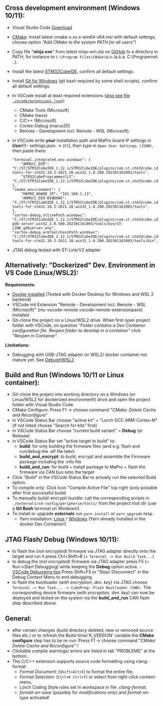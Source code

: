 ## Cross development environment (Windows 10/11):
- Visual Studio Code [Download](https://code.visualstudio.com/)
- [CMake](https://cmake.org/download/): Install latest cmake-x.xx.x-win64-x64.msi with default settings, choose option *"Add CMake to the system PATH for all users"*!
- Copy file "**ninja.exe**" from latest ninja-win.zip on [GitHub](https://github.com/ninja-build/ninja/releases) to a directory in PATH, for instance to ``C:\Program Files\CMake\bin`` (a.k.a. C:\Programme\ ..).
- Install the latest [STM32CubeIDE](https://www.st.com/en/development-tools/stm32cubeide.html), confirm all default settings.
- Install [Git for Windows](https://gitforwindows.org/) (git bash required by some shell scripts), confirm all default settings.

- In VSCode install at least required extensions ([also see file ``.vscode/extensions.json``](.vscode/extensions.json)):
  - CMake Tools (Microsoft)
  - CMake (twxs)
  - C/C++ (Microsoft)
  - Cortex-Debug (marus25)
  - Remote - Development incl. Remote - WSL (Microsoft).

- in VSCode write ***your*** installation path and MaPro board IP settings in ***User***(!)- settings.json:
  -> (``F1``), then type in ``Open User Settings (JSON)``, then paste there:
    ```
    "terminal.integrated.env.windows": {
        "ARMGCC_DIR": "C:/ST/STM32CubeIDE_1.12.1/STM32CubeIDE/plugins/com.st.stm32cube.ide.mcu.externaltools.gnu-tools-for-stm32.10.3-2021.10.win32_1.0.200.202301161003/tools",
        "STM32CubeProgrammerCLI": "C:/ST/STM32CubeIDE_1.12.1/STM32CubeIDE/plugins/com.st.stm32cube.ide.mcu.externaltools.cubeprogrammer.win32_2.0.600.202301161003/tools/bin/STM32_Programmer_CLI.exe"
    },
    "cmake.environment": {
        "MAPRO_BOARD_IP": "192.168.1.13",
        "ARMGCC_DIR_WINDOWS": "C:/ST/STM32CubeIDE_1.12.1/STM32CubeIDE/plugins/com.st.stm32cube.ide.mcu.externaltools.gnu-tools-for-stm32.10.3-2021.10.win32_1.0.200.202301161003/tools",
    },
    "cortex-debug.stlinkPath.windows": "C:/ST/STM32CubeIDE_1.12.1/STM32CubeIDE/plugins/com.st.stm32cube.ide.mcu.externaltools.stlink-gdb-server.win32_2.0.500.202301161003/tools/bin/ST-LINK_gdbserver.exe",
    "cortex-debug.armToolchainPath.windows": "C:/ST/STM32CubeIDE_1.12.1/STM32CubeIDE/plugins/com.st.stm32cube.ide.mcu.externaltools.gnu-tools-for-stm32.10.3-2021.10.win32_1.0.200.202301161003/tools/bin",
    ```
- JTAG debug tested with ST-Link/V2 adapter

## Alternatively: "Dockerized" Dev. Environment in VS Code (Linux/WSL2):
**Requirements:**
- [Docker installed](https://docs.docker.com/engine/install/) (Tested with Docker Desktop for Windows and WSL 2 backend)
- VSCode mit Extension "Remote - Development incl. Remote - WSL (Microsoft)" (ms-vscode-remote.vscode-remote-extensionpack) installed
- Git-clone the project on a Linux/WSL2 drive. When first open project folder with VSCode, on question *"Folder contains a Dev Container configuration file. Reopen folder to develop in a container"* click "Reopen in Container".

**Limitations:**
- Debugging with USB-JTAG adapter on WSL2/ docker container not mature yet. See [DebugInWSL2](DebugInWSL2.md).

## Build and Run (Windows 10/11 or Linux container):
- Git-clone the project into working directory on a Windows (or Linux/WSL2 for dockerized environment!) drive and open the project folder with Visual Studio Code
- CMake Configure: Press F1 -> choose command "*CMake: Delete Cache and Reconfigure*"
- in VSCode Status Bar choose "active kit" = "Lorch GCC ARM-Cortex-M" (if not listed choose "Search for kits" first)
- in VSCode Status Bar choose "current build variant" = **Debug** (or Release)
- in VSCode Status Bar set "active target to build" to:
  - **build**: for only building the firmware files (and e.g. flash and run/debug the .elf file later)
  - **build_and_encrypt**: to build, encrypt and assemble the Firmware package including the .info file
  - **build_and_run**: for build + install package to MaPro + flash the firmware via CAN bus onto the target
- Click "*Build*" in the VSCode Status Bar to actually run the selected Build option.
- To compile only: Click Icon "Compile Active File" top right (only possible after first successful build)
- To manually build/ encrypt/ bundle: call the corresponding scripts in ``./externals/s4-config/peripherie/tools/`` from the project root dir (use a **Git Bash** terminal on Windows!).
- To install or upgrade ***externals*** run ``yarn install`` or ``yarn upgrade`` resp.
  - Yarn installation: [Linux](https://classic.yarnpkg.com/en/docs/install#debian-stable) / [Windows](https://classic.yarnpkg.com/en/docs/install#windows-stable) (Yarn already installed in the docker Dev Container!)

## JTAG Flash/ Debug (Windows 10/11):
- to flash the (*not encrypted*) firmware via JTAG adapter directly onto the target and run it press Ctrl+Shift+B (= ``Terminal -> Run Build Task...``)
- to debug the (*not encrypted*) firmware via JTAG adapter press F5 (= Run->Start Debugging) while keeping the **Debug** option active. - [VSCode Debugging tips](https://code.visualstudio.com/docs/editor/debugging)
  Press Shift+F5 or "Stop/ Disconnect" in the Debug Context Menu to end debugging.
- to flash the bootloader (*with encryption, dev. key*) via JTAG choose ``Terminal -> Run Task... -> CubeProg: Flash Bootloader (SWD)``. The corresponding device firmware (*with encryption, dev. key*) can now be deployed and tested on the system via the **build_and_run** CAN flash step described above.

## General:
- after certain changes (*build* directory deleted, new or removed source files etc.) or to refresh the Build-time/'K_VERSION' variable the **CMake configure** step has to be re-run:
  Press F1 -> choose command "*CMake: Delete Cache and Reconfigure*" !
- Clickable compile warnings/ errors are listed in tab "PROBLEMS" at the bottom..
- The C/C++ extension supports source code formatting using clang-format:
  - *Format Document*: (``Shift+Alt+F``) to format the entire file,
  - *Format Selection*: (``Ctrl+K Ctrl+F``) or select from right-click context-menu,
  - Lorch Coding Style rules set in workspace in file *.clang-format*,
  - *format-on-save* (possibly for *modifications only*) and *format-on-type* activated!
